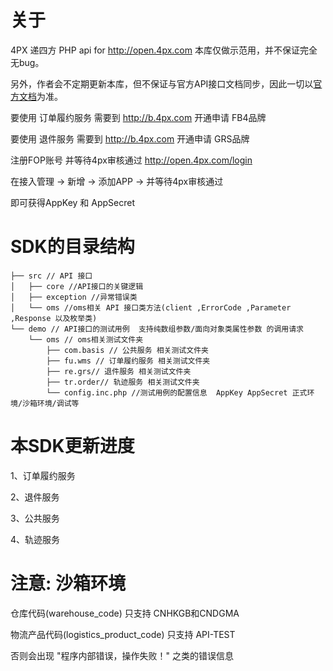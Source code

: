 # 关于
4PX 递四方  PHP api for http://open.4px.com
本库仅做示范用，并不保证完全无bug。

另外，作者会不定期更新本库，但不保证与官方API接口文档同步，因此一切以[官方文档](http://open.4px.com/apiInfo/api)为准。


要使用 订单履约服务 需要到 http://b.4px.com 开通申请 FB4品牌

要使用 退件服务 需要到 http://b.4px.com 开通申请 GRS品牌

注册FOP账号 并等待4px审核通过 http://open.4px.com/login

在接入管理 -> 新增 -> 添加APP -> 并等待4px审核通过 

即可获得AppKey 和 AppSecret


# SDK的目录结构 
```
├── src // API 接口
│   ├── core //API接口的关键逻辑
│   ├── exception //异常错误类
│   └── oms //oms相关 API 接口类方法(client ,ErrorCode ,Parameter ,Response 以及枚举类)
└── demo // API接口的测试用例  支持纯数组参数/面向对象类属性参数 的调用请求
    └── oms // oms相关测试文件夹
        ├── com.basis // 公共服务 相关测试文件夹
        ├── fu.wms // 订单履约服务 相关测试文件夹
        ├── re.grs// 退件服务 相关测试文件夹
        ├── tr.order// 轨迹服务 相关测试文件夹
        └── config.inc.php //测试用例的配置信息  AppKey AppSecret 正式环境/沙箱环境/调试等
```
# 本SDK更新进度 
1、订单履约服务

2、退件服务

3、公共服务

4、轨迹服务
# 注意: 沙箱环境
仓库代码(warehouse_code)  只支持 CNHKGB和CNDGMA

物流产品代码(logistics_product_code)	只支持 API-TEST

否则会出现 "程序内部错误，操作失败！" 之类的错误信息